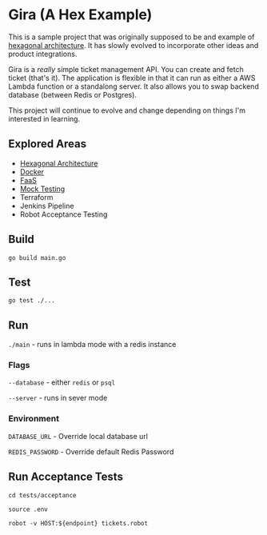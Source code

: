 # Gira (A Hex Example)

This is a sample project that was originally supposed to be and example of [hexagonal architecture](http://www.joeldholmes.com/post/go-hex-arch/). It has slowly evolved to incorporate other ideas and product integrations. 

Gira is a _really_ simple ticket management API. You can create and fetch ticket (that's it). The application is flexible in that it can run as either a AWS Lambda function or a standalong server. It also allows you to swap backend database (between Redis or Postgres). 

This project will continue to evolve and change depending on things I'm interested in learning.

## Explored Areas
* [Hexagonal Architecture](http://www.joeldholmes.com/post/go-hex-arch/)
* [Docker](http://www.joeldholmes.com/post/go-docker/)
* [FaaS](http://www.joeldholmes.com/post/serverless-to-server/)
* [Mock Testing](http://www.joeldholmes.com/post/go-mock-testing/)
* Terraform
* Jenkins Pipeline
* Robot Acceptance Testing

## Build

`go build main.go`

## Test

`go test ./...`

## Run

`./main` - runs in lambda mode with a redis instance

### Flags

`--database` - either `redis` or `psql`

`--server` - runs in sever mode

### Environment

`DATABASE_URL` - Override local database url

`REDIS_PASSWORD` - Override default Redis Password

## Run Acceptance Tests

`cd tests/acceptance`

`source .env`

`robot -v HOST:${endpoint} tickets.robot`
